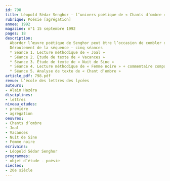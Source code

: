 ```yaml
---
id: 798
title: Léopold Sédar Senghor – l’univers poétique de « Chants d’ombre ». Séquence
rubrique: Poésie [agrégation]
annee: 1992
magazine: n°1 15 septembre 1992
pages: 18
description: 
  Aborder l’œuvre poétique de Senghor peut être l’occasion de combler quelques lacunes  et, en initiant les élèves à la littérature poétique, de promouvoir dautres habitudes de lecture. Pourquoi Senghor ? Pour deux raisons, au moins. D’abord, il s’agit d’une œuvre qui s’inscrit dans toute une tradition que lhistoire littéraire atteste – de Hugo à Saint-John Perse, en passant par Baudelaire, Rimbaud, Claudel, c’est le courant de la grande poésie lyrique française, l’attention au pouvoir incantatoire du verbe que Senghor perpétue. Ensuite parce que son œuvre illustre avec éclat l’« autre » littérature française, la littérature africaine de langue française (et plus généralement la littérature francophone) qui, puisant aux racines des traditions orales, rajeunit et revivifie la parole poétique ressourcée aux forces élémentaires et cosmiques.
  Déroulement de la séquence – cinq séances
  * Séance 1. Lecture méthodique de « Joal »
  * Séance 2. Étude de texte de « Vacances »
  * Séance 3. Étude de texte de « Nuit de Sine »
  * Séance 4. Lecture méthodique de « Femme noire » + commentaire composé
  * Séance 5. Analyse de texte de « Chant d’ombre »
article_pdf: 798.pdf
revue: L’école des lettres des lycées
auteurs:
- Alain Hazéra
disciplines:
- lettres
niveau_etudes:
- première
- agrégation
oeuvres:
- Chants d’ombre
- Joal
- Vacances
- Nuit de Sine
- Femme noire
ecrivains:
- Léopold Sédar Senghor
programmes:
- objet d’étude - poésie
siecles:
- 20e siècle
---
```

